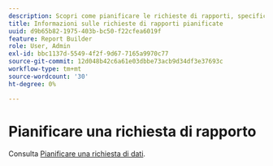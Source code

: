 ```yaml
---
description: Scopri come pianificare le richieste di rapporti, specificare opzioni di consegna avanzate, specificare i destinatari e visualizzare la cronologia della pianificazione.
title: Informazioni sulle richieste di rapporti pianificate
uuid: d9b65b82-1975-403b-bc50-f22cfea6019f
feature: Report Builder
role: User, Admin
exl-id: bbc1137d-5549-4f2f-9d67-7165a9970c77
source-git-commit: 12d048b42c6a61e03dbbe73acb9d34df3e37693c
workflow-type: tm+mt
source-wordcount: '30'
ht-degree: 0%

---
```


# Pianificare una richiesta di rapporto

Consulta [Pianificare una richiesta di dati](/help/analyze/legacy-report-builder/t-schedule-a-data-request.md).
